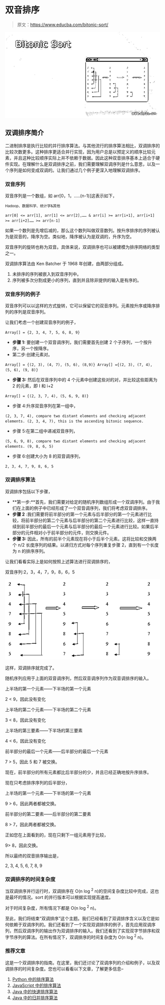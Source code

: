 # 双音排序

> 原文：<https://www.educba.com/bitonic-sort/>

![Bitonic Sort](img/7aff1ce799eaab392038a30c4172f490.png)



## 双调排序简介

二进制排序是执行比较的并行排序算法。与其他流行的排序算法相比，双调排序的比较次数更多。这种排序更适合并行实现，因为用户总是以预定义的顺序比较元素，并且这种比较顺序实际上并不依赖于数据。因此这种双音排序基本上适合于硬件实现。在理解什么是双调排序之前，我们需要理解双调序列是什么意思，以及一个序列是如何变成双调的。让我们通过几个例子更深入地理解双调排序。

### 双音序列

双音序列是一个数组，如 arr[0，1，…..(n-1)]这表示如下，

<small>Hadoop、数据科学、统计学&其他</small>

`arr[0] <= arr[1], arr[1] <= arr[2],…… & arr[i] >= arr[i+1], arr[i+1] >= arr[i+2]…… >= arr[n-1]`

如果一个数列是先增后减的，那么这个数列叫做双音数列。按升序排序的序列被认为是双音的，降序为空。类似地，降序被认为是双调的，升序为空。

双音序列的旋转也称为双音。具体来说，双调排序也可以被建模为排序网络的类型之一。

双调排序算法由 Ken Batcher 于 1968 年创建，由两部分组成。

1.  未排序的序列被嵌入到双音序列中。
2.  序列被多次分割成更小的序列，直到并且除非提供的输入是有序的。

### 双音序列的例子

双音序列可以以这样的方式旋转，它可以保留它的双音序列。元素按升序或降序排列的序列是双音序列。

让我们考虑一个创建双音序列的例子，

`Array[] = {2, 3, 4, 7, 5, 6, 8, 9}`

*   **步骤 1:** 要创建一个双音调序列，我们需要首先创建 2 个子序列，一个按升序，另一个按降序。
*   第二步:创建元素对。

`Array[] = {(2, 3), (4, 7), (5, 6), (8,9)}
Array[] ={(2, 3), (7, 4), (5, 6), (9, 8)}`

*   **步骤 3:** 然后在双音序列中的 4 个元素中创建这些对的对，并比较这些距离为 2 的元素，即 I 和 i+2

`Array[] = {(2, 3, 7, 4), (5, 6, 9, 8)}`

*   步骤 4:升序双音序列在第一组中，

`(2, 3, 7, 4), compare two distant elements and checking adjacent elements.
(2, 3, 4, 7), this is the ascending bitonic sequence.`

*   步骤 5:在第二组中递减双音序列，

`(5, 6, 9, 8), compare two distant elements and checking adjacent elements.
(9, 8, 6, 5)`

*   步骤 6:创建大小为 8 的双音调序列，

`2, 3, 4, 7, 9, 8, 6, 5`

### 双调排序算法

双调排序包括以下步骤，

*   **第一步:**首先，我们需要对给定的随机序列数组形成一个双调序列。由于我们在上面的例子中已经形成了一个双音调序列，我们将考虑双音调排序。
*   **步骤 2** :我们需要将前半部分的第一个元素与后半部分的第一个元素进行比较，将前半部分的第二个元素与后半部分的第二个元素进行比较，这样一直持续到前半部分的最后一个元素与后半部分的最后一个元素进行比较。如果后半部分的元件相对小于前半部分的元件，则交换元件。
*   **步骤 3:** 因此，所有的前半个元素现在将小于后半个元素。这将比较和交换两个 n/2 长度序列的结果。以递归方式对每个序列重复步骤 2，直到有一个长度为 n 的排序序列。

让我们看看实际上是如何按照上述算法进行双调排序的，

双音序列:2，3，4，7，9，8，6，5

![Output-1](img/2eb2481e64bbdf9eb038ffeb3e62b0bc.png)



这样，双调排序就完成了。

随机序列应用于上面的双音调序列，然后双音调序列作为双音调排序的输入。

上半场的第一个元素——下半场的第一个元素

2 < 9，因此没有变化

上半场的第二个元素——下半场的第二个元素

3 < 8，因此没有变化

上半场的第三要素——下半场的第三要素

4 < 6，因此没有变化

前半部分的最后一个元素——后半部分的最后一个元素

7 > 5，因此 5 和 7 被交换。

现在，前半部分的所有元素都比后半部分的少，并且已经正确地按升序排序。

现在只考虑排序序列的后半部分，

上半场的第一个元素——下半场的第一个元素

9 > 6，因此两者都被交换。

前半部分的第二要素——后半部分的第二要素

8 > 7，因此两者都被交换。

正如您在上面看到的，现在只剩下一组元素用于比较，

9> 8，因此交换。

所以最终的双音排序输出是，

2, 3, 4, 5, 6, 7, 8, 9

### 双调排序的时间复杂度

当双调排序并行运行时，双调排序在 O(n log <sup>2</sup> n)的空间复杂度比较中完成，这也是最坏的情况。sort 的并行版本可以根据实现提高速度。

对于时间复杂度，所有情况下都是 O(n log <sup>2</sup> n)。

至此，我们将结束“双调排序”这个主题。我们已经看到了双调排序含义以及它是如何依赖于双调序列的。我们还看到了一个实现双调排序的例子，首先应用双调序列，然后双调序列的输出作为双调排序的输入。我们还看到了实现双字节排序和双字节序列的算法。在所有情况下，双调排序的时间复杂度为 O(n log <sup>2</sup> n)。

### 推荐文章

这是一个双调排序的指南。在这里，我们还讨论了双调序列的介绍和例子，以及双调排序的时间复杂度。您也可以看看以下文章，了解更多信息–

1.  [Python 中的排序算法](https://www.educba.com/sorting-algorithms-in-python/)
2.  [JavaScript 中的排序算法](https://www.educba.com/sorting-algorithms-in-javascript/)
3.  [Java 中的快速排序算法](https://www.educba.com/quick-sorting-algorithms-in-java/)
4.  [Java 中的归并排序算法](https://www.educba.com/merge-sorting-algorithms-in-java/)





